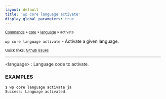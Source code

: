 ```yaml
---
layout: default
title: 'wp core language activate'
display_global_parameters: true
---
```


<small>[Commands](/commands/) &raquo; [core](/commands/core/) &raquo; [language](/commands/core/language/) &raquo; activate</small>

`wp core language activate` - Activate a given language.

<small>Quick links: <a href="https://github.com/wp-cli/wp-cli/issues?q=is%3Aopen+label%3Acommand%3Acore-language-activate+sort%3Aupdated-desc">Github issues</a></small>

<hr />

&lt;language&gt;
: Language code to activate.

### EXAMPLES

    $ wp core language activate ja
    Success: Language activated.



